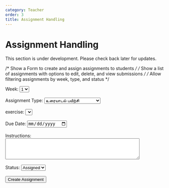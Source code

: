 ```yaml
---
category: Teacher
order: 3
title: Assignment Handling
---
```


<script src="{{ site.baseurl }}/scripts/track.js">tracker();</script>

<h1>Assignment Handling</h1>
<p>This section is under development. Please check back later for updates.</p>

/* Show a Form to create and assign assignments to students */
/* Show a list of assignments with options to edit, delete, and view submissions */
/* Allow filtering assignments by week, type, and status */
<!-- Future implementation will go here -->
<div id="tracker"></div>
<script src="{{ site.baseurl }}/scripts/assignment.js"></script>

<div id="AssignmentSection">
    <!-- Assignment form and list will be dynamically inserted here -->
    <form id="AssignmentForm">
        <label for="week">Week:</label>
        <select id="week" name="week">
            <option value="1">1</option>
            <option value="2">2</option>
            <option value="3">3</option>
            <option value="4">4</option>
            <option value="5">5</option>
        </select><br><br>
        <label for="assignmentType">Assignment Type:</label>
        <select id="assignmentType" name="assignmentType">
            <option value="உரையாடல் பயிற்சி">உரையாடல் பயிற்சி</option>
            <option value="கதை சொல்லுதல் பயிற்சி">கதை சொல்லுதல் பயிற்சி</option>
            <option value="கேட்டல்‌ கருத்தறிதல் பயிற்சி">கேட்டல்‌ கருத்தறிதல் பயிற்சி</option>
            <option value="தலைப்பு பயிற்சி">தலைப்பு பயிற்சி</option>
        </select><br><br>
        <label for="exercise">exercise:</label>
        <select id="exercise" name="exercise">
            <!-- Options will be dynamically populated based on assignment type -->
        </select><br><br>
        <label for="dueDate">Due Date:</label>
        <input type="date" id="dueDate" name="dueDate"><br><br>
        <label for="instructions">Instructions:</label><br>
        <textarea id="instructions" name="instructions" rows="4" cols="50"></textarea><br><br>
        <label for="status">Status:</label>
        <select id="status" name="status">
            <option value="Assigned">Assigned</option>
        </select><br><br>
        <button type="button" onclick="createAssignment()">Create Assignment</button>
    </form>
    <div id="AssignmentList">
        <!-- List of assignments will be dynamically inserted here -->
    </div>
</div>
